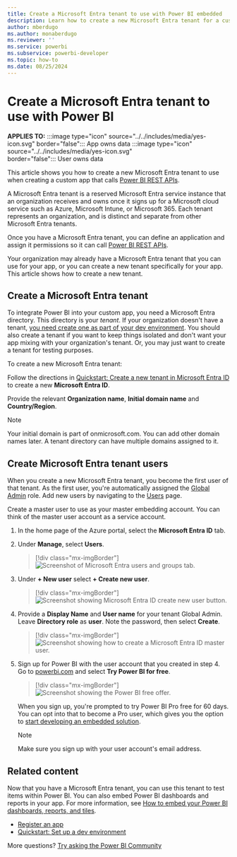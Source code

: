 ```yaml
---
title: Create a Microsoft Entra tenant to use with Power BI embedded 
description: Learn how to create a new Microsoft Entra tenant for a custom embedded analytics application that calls Power BI REST APIs and enables embedded BI intelligence for customers.
author: mberdugo
ms.author: monaberdugo
ms.reviewer: ''
ms.service: powerbi
ms.subservice: powerbi-developer
ms.topic: how-to
ms.date: 08/25/2024
---
```


# Create a Microsoft Entra tenant to use with Power BI

**APPLIES TO:** :::image type="icon" source="../../includes/media/yes-icon.svg" border="false":::&nbsp;App&nbsp;owns&nbsp;data :::image type="icon" source="../../includes/media/yes-icon.svg" border="false":::&nbsp;User&nbsp;owns&nbsp;data

This article shows you how to create a new Microsoft Entra tenant to use when creating a custom app that calls [Power BI REST APIs](/rest/api/power-bi/).

A Microsoft Entra tenant is a reserved Microsoft Entra service instance that an organization receives and owns once it signs up for a Microsoft cloud service such as Azure, Microsoft Intune, or Microsoft 365. Each tenant represents an organization, and is distinct and separate from other Microsoft Entra tenants.

Once you have a Microsoft Entra tenant, you can define an application and assign it permissions so it can call [Power BI REST APIs](/rest/api/power-bi/).

Your organization may already have a Microsoft Entra tenant that you can use for your app, or you can create a new tenant specifically for your app. This article shows how to create a new tenant.

<a name='create-an-azure-active-directory-tenant'></a>

## Create a Microsoft Entra tenant

To integrate Power BI into your custom app, you need a Microsoft Entra directory. This directory is your *tenant*. If your organization doesn't have a tenant, [you need create one as part of your dev environment](/azure/active-directory/develop/active-directory-howto-tenant). You should also create a tenant if you want to keep things isolated and don't want your app mixing with your organization's tenant. Or, you may just want to create a tenant for testing purposes.

To create a new Microsoft Entra tenant:

Follow the directions in [Quickstart: Create a new tenant in Microsoft Entra ID](/azure/active-directory/fundamentals/active-directory-access-create-new-tenant) to create a new **Microsoft Entra ID**.

Provide the relevant **Organization name**, **Initial domain name** and **Country/Region**.

   > [!NOTE]
   > Your initial domain is part of onmicrosoft.com. You can add other domain names later. A tenant directory can have multiple domains assigned to it.

<a name='create-azure-active-directory-tenant-users'></a>

## Create Microsoft Entra tenant users

When you create a new Microsoft Entra tenant, you become the first user of that tenant. As the first user, you're automatically assigned the [Global Admin](/azure/active-directory/roles/permissions-reference#global-administrator) role. Add new users by navigating to the [Users](https://portal.azure.com/#blade/Microsoft_AAD_IAM/UsersManagementMenuBlade/MsGraphUsers) page.

Create a master user to use as your master embedding account. You can think of the master user account as a service account.

1. In the home page of the Azure portal, select the **Microsoft Entra ID** tab.

2. Under **Manage**, select **Users**.

    > [!div class="mx-imgBorder"]
    >![Screenshot of Microsoft Entra users and groups tab.](media/create-an-azure-active-directory-tenant/users-and-groups.png)

3. Under **+ New user** select **+ Create new user**.

    > [!div class="mx-imgBorder"]
    >![Screenshot showing Microsoft Entra ID create new user button.](media/create-an-azure-active-directory-tenant/create-new-user.png)

4. Provide a **Display Name** and **User name** for your tenant Global Admin. Leave **Directory role** as **user**. Note the password, then select **Create**.

    > [!div class="mx-imgBorder"]
    >![Screenshot showing how to create a Microsoft Entra ID master user.](media/create-an-azure-active-directory-tenant/master-user.png)

5. Sign up for Power BI with the user account that you created in step 4. Go to [powerbi.com](https://powerbi.microsoft.com/getting-started-with-power-bi/) and select **Try Power BI for free**.

    > [!div class="mx-imgBorder"]
    >![Screenshot showing the Power BI free offer.](media/create-an-azure-active-directory-tenant/try-powerbi-free.png)

    When you sign up, you're prompted to try Power BI Pro free for 60 days. You can opt into that to become a Pro user, which gives you the option to [start developing an embedded solution](embed-sample-for-customers.md).

   > [!NOTE]
   > Make sure you sign up with your user account's email address.

## Related content

Now that you have a Microsoft Entra tenant, you can use this tenant to test items within Power BI. You can also embed Power BI dashboards and reports in your app. For more information, see [How to embed your Power BI dashboards, reports, and tiles](embed-sample-for-customers.md).

* [Register an app](register-app.md)
* [Quickstart: Set up a dev environment](/azure/active-directory/develop/active-directory-howto-tenant)  

More questions? [Try asking the Power BI Community](https://community.powerbi.com/)
